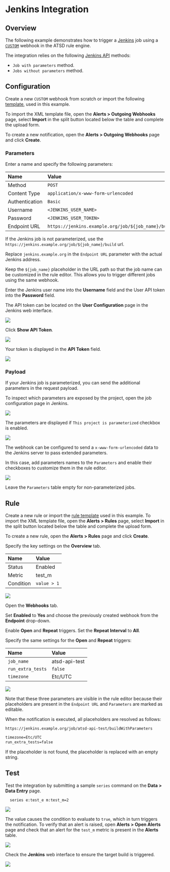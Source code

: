 # Jenkins Integration

## Overview

The following example demonstrates how to trigger a [Jenkins](https://jenkins.io/) job using a [`CUSTOM`](custom.md) webhook in the ATSD rule engine.

The integration relies on the following [Jenkins API](https://wiki.jenkins.io/display/JENKINS/Remote+access+API) methods:

* `Job with parameters` method.
* `Jobs without parameters` method.

## Configuration

Create a new `CUSTOM` webhook from scratch or import the following [template](./resources/custom-jenkins-notification.xml), used in this example.

To import the XML template file, open the **Alerts > Outgoing Webhooks** page, select **Import** in the split button located below the table and complete the upload form.

To create a new notification, open the **Alerts > Outgoing Webhooks** page and click **Create**.

### Parameters

Enter a name and specify the following parameters:

| **Name** | **Value** |
| :--- | :--- |
| Method | `POST` |
| Content Type | `application/x-www-form-urlencoded` |
| Authentication | `Basic` |
| Username | `<JENKINS_USER_NAME>` |
| Password | `<JENKINS_USER_TOKEN>` |
| Endpoint URL | `https://jenkins.example.org/job/${job_name}/buildWithParameters` |

If the Jenkins job is not parameterized, use the `https://jenkins.example.org/job/${job_name}/build` url.

Replace `jenkins.example.org` in the `Endpoint URL` parameter with the actual Jenkins address.

Keep the `${job_name}` placeholder in the URL path so that the job name can be customized in the rule editor. This allows you to trigger different jobs using the same webhook.

Enter the Jenkins user name into the **Username** field and the User API token into the **Password** field.

The API token can be located on the **User Configuration** page in the Jenkins web interface.

![](./images/jenkins_token_1.png)

Click **Show API Token**.

![](./images/jenkins_token_2.png)

Your token is displayed in the **API Token** field.

![](./images/jenkins_token_3.png)

### Payload

If your Jenkins job is parameterized, you can send the additional parameters in the request payload.

To inspect which parameters are exposed by the project, open the job configuration page in Jenkins.

![](./images/jenkins_param_build_2.png)

The parameters are displayed if `This project is parameterized` checkbox is enabled.

![](./images/jenkins_param_build_3.png)

The webhook can be configured to send a `x-www-form-urlencoded` data to the Jenkins server to pass extended parameters.

In this case, add parameters names to the `Parameters` and enable their checkboxes to customize them in the rule editor.

![](./images/jenkins_endpoint.png)

Leave the `Parameters` table empty for non-parameterized jobs.

## Rule

Create a new rule or import the [rule template](./resources/custom-jenkins-rule.xml) used in this example. To import the XML template file, open the **Alerts > Rules** page, select **Import** in the split button located below the table and complete the upload form.

To create a new rule, open the **Alerts > Rules** page and click **Create**.

Specify the key settings on the **Overview** tab.

| **Name** | **Value** |
| :-------- | :---- |
| Status | Enabled |
| Metric | test_m |
| Condition | `value > 1` |

![](./images/rule_overview.png)

Open the **Webhooks** tab.

Set **Enabled** to **Yes** and choose the previously created webhook from the **Endpoint** drop-down.

Enable **Open** and **Repeat** triggers. Set the **Repeat Interval** to **All**.

Specify the same settings for the **Open** and **Repeat** triggers:

| **Name** | **Value** |
| :-------- | :---- |
| `job_name`  | atsd-api-test |
| `run_extra_tests`  | `false` |
| `timezone` | Etc/UTC |

![](./images/jenkins_rule_notification.png)

Note that these three parameters are visible in the rule editor because their placeholders are present in the `Endpoint URL` and `Parameters` are marked as editable.

When the notification is executed, all placeholders are resolved as follows:

`https://jenkins.example.org/job/atsd-api-test/buildWithParameters`

```txt
timezone=Etc/UTC
run_extra_tests=false
```

If the placeholder is not found, the placeholder is replaced with an empty string.

## Test

Test the integration by submitting a sample `series` command on the **Data > Data Entry** page.

```ls
  series e:test_e m:test_m=2
```

![](./images/rule_test_commands.png)

The value causes the condition to evaluate to `true`, which in turn triggers the notification.
To verify that an alert is raised, open **Alerts > Open Alerts** page and check that an alert for the `test_m` metric is present in the **Alerts** table.

![](./images/jenkins_alert_open.png)

Check the **Jenkins** web interface to ensure the target build is triggered.

![](./images/jenkins_test.png)
